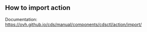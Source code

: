 ## How to import action

Documentation: https://ovh.github.io/cds/manual/components/cdsctl/action/import/
